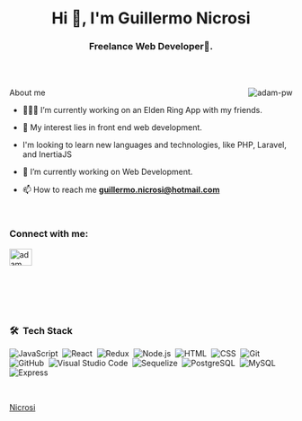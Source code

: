 <h1 align="center">Hi 👋, I'm Guillermo Nicrosi</h1>
<h3 align="center">Freelance Web Developer🌟.</h3>

<br>



<br>

<p><img align="right" src="https://github.com/Adam-pw/Adam-pw/blob/main/animation_500_kxa883sd.gif" alt="adam-pw" />About me</p>

- 👨🏽‍💻 I’m currently working on an Elden Ring App with my friends.

- 🤔 My interest lies in front end web development.

- I'm looking to learn new languages and technologies, like PHP, Laravel, and InertiaJS  

- 🌱 I’m currently working on Web Development.

- 📫 How to reach me **guillermo.nicrosi@hotmail.com**

<br>

<h3 align="left">Connect with me:</h3>
<p align="left">
  <a href="https://www.linkedin.com/in/guillermo-nicrosi/" target="blank"><img align="center"
      src="https://raw.githubusercontent.com/rahuldkjain/github-profile-readme-generator/master/src/images/icons/Social/linked-in-alt.svg"
      alt="adam pithewan" height="30" width="40" /></a>
</p>

<br>
<br>
<br>
<br>

### 🛠 &nbsp;Tech Stack

![JavaScript](https://img.shields.io/badge/-JavaScript-05122A?style=flat&logo=javascript)&nbsp;
![React](https://img.shields.io/badge/-React-05122A?style=flat&logo=react)&nbsp;
![Redux](https://img.shields.io/badge/-Redux.js-05122A?style=flat&logo=Redux)&nbsp;
![Node.js](https://img.shields.io/badge/-Node.js-05122A?style=flat&logo=node.js)&nbsp;
![HTML](https://img.shields.io/badge/-HTML-05122A?style=flat&logo=HTML5)&nbsp;
![CSS](https://img.shields.io/badge/-CSS-05122A?style=flat&logo=CSS3&logoColor=1572B6)&nbsp;
![Git](https://img.shields.io/badge/-Git-05122A?style=flat&logo=git)&nbsp;
![GitHub](https://img.shields.io/badge/-GitHub-05122A?style=flat&logo=github)&nbsp;
![Visual Studio Code](https://img.shields.io/badge/-Visual%20Studio%20Code-05122A?style=flat&logo=visual-studio-code&logoColor=007ACC)&nbsp;
![Sequelize](https://img.shields.io/badge/-Sequelize.js-05122A?style=flat&logo=Sequelize)&nbsp;
![PostgreSQL](https://img.shields.io/badge/-PostgreSQL-05122A?style=flat&logo=PostgreSQL)&nbsp;
![MySQL](https://img.shields.io/badge/-MySQL-05122A?style=flat&logo=MySQL)&nbsp;
![Express](https://img.shields.io/badge/-Express.js-05122A?style=flat&logo=express)&nbsp;

<br>



[Nicrosi](https://github.com/Nicrosi)
